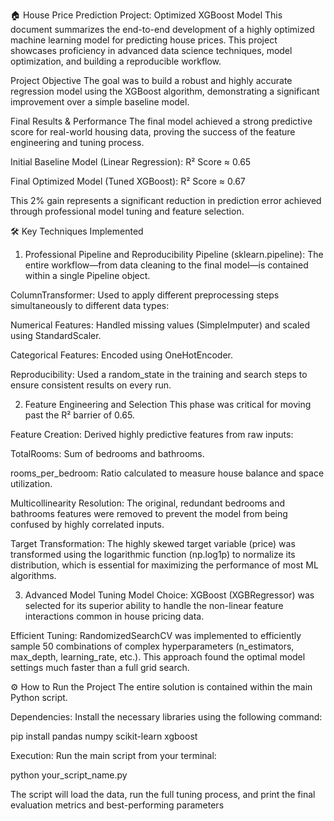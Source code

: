 🏠 House Price Prediction Project: Optimized XGBoost Model
This document summarizes the end-to-end development of a highly optimized machine learning model for predicting house prices. This project showcases proficiency in advanced data science techniques, model optimization, and building a reproducible workflow.

Project Objective
The goal was to build a robust and highly accurate regression model using the XGBoost algorithm, demonstrating a significant improvement over a simple baseline model.

Final Results & Performance
The final model achieved a strong predictive score for real-world housing data, proving the success of the feature engineering and tuning process.

Initial Baseline Model (Linear Regression): R² Score ≈ 0.65

Final Optimized Model (Tuned XGBoost): R² Score ≈ 0.67

This 2% gain represents a significant reduction in prediction error achieved through professional model tuning and feature selection.

🛠️ Key Techniques Implemented
1. Professional Pipeline and Reproducibility
Pipeline (sklearn.pipeline): The entire workflow—from data cleaning to the final model—is contained within a single Pipeline object.

ColumnTransformer: Used to apply different preprocessing steps simultaneously to different data types:

Numerical Features: Handled missing values (SimpleImputer) and scaled using StandardScaler.

Categorical Features: Encoded using OneHotEncoder.

Reproducibility: Used a random_state in the training and search steps to ensure consistent results on every run.

2. Feature Engineering and Selection
This phase was critical for moving past the R² barrier of 0.65.

Feature Creation: Derived highly predictive features from raw inputs:

TotalRooms: Sum of bedrooms and bathrooms.

rooms_per_bedroom: Ratio calculated to measure house balance and space utilization.

Multicollinearity Resolution: The original, redundant bedrooms and bathrooms features were removed to prevent the model from being confused by highly correlated inputs.

Target Transformation: The highly skewed target variable (price) was transformed using the logarithmic function (np.log1p) to normalize its distribution, which is essential for maximizing the performance of most ML algorithms.

3. Advanced Model Tuning
Model Choice: XGBoost (XGBRegressor) was selected for its superior ability to handle the non-linear feature interactions common in house pricing data.

Efficient Tuning: RandomizedSearchCV was implemented to efficiently sample 50 combinations of complex hyperparameters (n_estimators, max_depth, learning_rate, etc.). This approach found the optimal model settings much faster than a full grid search.

⚙️ How to Run the Project
The entire solution is contained within the main Python script.

Dependencies: Install the necessary libraries using the following command:

pip install pandas numpy scikit-learn xgboost

Execution: Run the main script from your terminal:

python your_script_name.py

The script will load the data, run the full tuning process, and print the final evaluation metrics and best-performing parameters